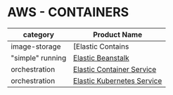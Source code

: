 # AWS - CONTAINERS

| category          | Product Name                                                                      |
| ---               | ---                                                                               | 
| image-storage     | [Elastic Contains                                                                 |
| "simple" running  | [Elastic Beanstalk](./Elastic_Beanstalk/README.md)                                |
| orchestration     | [Elastic Container Service](./_orchestration/ECS_ElasticContainerService/)        |       
| orchestration     | [Elastic Kubernetes Service](./_orchestration/EKS_ElasticKubernetesService/)      |       
